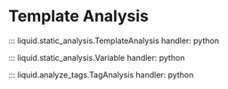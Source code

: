 # Template Analysis

::: liquid.static_analysis.TemplateAnalysis
    handler: python

::: liquid.static_analysis.Variable
    handler: python

::: liquid.analyze_tags.TagAnalysis
    handler: python
